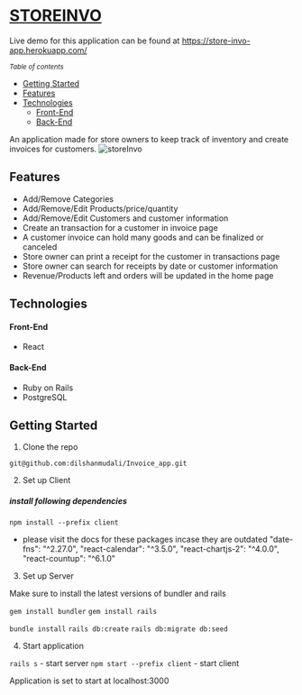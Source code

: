 # [STOREINVO](https://store-invo-app.herokuapp.com/)  


Live demo for this application can be found at https://store-invo-app.herokuapp.com/

<small><i><a>Table of contents</a></i></small>
- [Getting Started](#getting-started)
- [Features](#features)
- [Technologies](#technologies)
  * [Front-End](#front-end)
  * [Back-End](#back-end)




An application made for store owners to keep track of inventory and create invoices for customers. 
![storeInvo](https://user-images.githubusercontent.com/35578002/146245498-1f5d2c7c-1598-4340-9789-325132d224b7.jpg)



## Features

- Add/Remove Categories
- Add/Remove/Edit Products/price/quantity
- Add/Remove/Edit Customers and customer information
- Create an transaction for a customer in invoice page
- A customer invoice can hold many goods and can be finalized or canceled
- Store owner can print a receipt for the customer in transactions page
- Store owner can search for receipts by date or customer information
- Revenue/Products left and orders will be updated in the home page


## Technologies

#### Front-End

- React

#### Back-End

- Ruby on Rails
- PostgreSQL

## Getting Started
 
1. Clone the repo

 `git@github.com:dilshanmudali/Invoice_app.git`

2. Set up Client

 ##### install following dependencies
 `npm install --prefix client`
 
- please visit the docs for these packages incase they are outdated
    "date-fns": "^2.27.0",
    "react-calendar": "^3.5.0",
    "react-chartjs-2": "^4.0.0",
    "react-countup": "^6.1.0"
    
3. Set up Server

 Make sure to install the latest versions of bundler and rails 
 
 `gem install bundler`
 `gem install rails`

 `bundle install`
 `rails db:create`
 `rails db:migrate db:seed`
 
4. Start application

 `rails s` - start server
 `npm start --prefix client` - start client
 
 Application is set to start at localhost:3000
 



  
